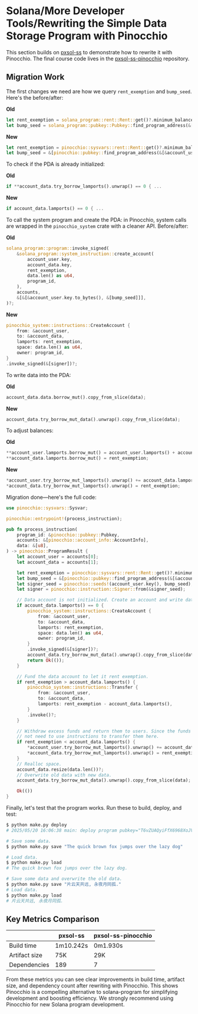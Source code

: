 # Solana/More Developer Tools/Rewriting the Simple Data Storage Program with Pinocchio

This section builds on [pxsol-ss](https://github.com/mohanson/pxsol-ss) to demonstrate how to rewrite it with Pinocchio. The final course code lives in the [pxsol-ss-pinocchio](https://github.com/mohanson/pxsol-ss-pinocchio) repository.

## Migration Work

The first changes we need are how we query `rent_exemption` and `bump_seed`. Here's the before/after:

**Old**

```rs
let rent_exemption = solana_program::rent::Rent::get()?.minimum_balance(data.len());
let bump_seed = solana_program::pubkey::Pubkey::find_program_address(&[&account_user.key.to_bytes()], program_id).1;
```

**New**

```rs
let rent_exemption = pinocchio::sysvars::rent::Rent::get()?.minimum_balance(data.len());
let bump_seed = &[pinocchio::pubkey::find_program_address(&[&account_user.key()[..]], program_id).1];
```

To check if the PDA is already initialized:

**Old**

```rs
if **account_data.try_borrow_lamports().unwrap() == 0 { ...
```

**New**

```rs
if account_data.lamports() == 0 { ...
```

To call the system program and create the PDA: in Pinocchio, system calls are wrapped in the `pinocchio_system` crate with a cleaner API. Before/after:

**Old**

```rs
solana_program::program::invoke_signed(
    &solana_program::system_instruction::create_account(
        account_user.key,
        account_data.key,
        rent_exemption,
        data.len() as u64,
        program_id,
    ),
    accounts,
    &[&[&account_user.key.to_bytes(), &[bump_seed]]],
)?;
```

**New**

```rs
pinocchio_system::instructions::CreateAccount {
    from: &account_user,
    to: &account_data,
    lamports: rent_exemption,
    space: data.len() as u64,
    owner: program_id,
}
.invoke_signed(&[signer])?;
```

To write data into the PDA:

**Old**

```rs
account_data.data.borrow_mut().copy_from_slice(data);
```

**New**

```rs
account_data.try_borrow_mut_data().unwrap().copy_from_slice(data);
```

To adjust balances:

**Old**

```rs
**account_user.lamports.borrow_mut() = account_user.lamports() + account_data.lamports() - rent_exemption;
**account_data.lamports.borrow_mut() = rent_exemption;
```

**New**

```rs
*account_user.try_borrow_mut_lamports().unwrap() += account_data.lamports() - rent_exemption;
*account_data.try_borrow_mut_lamports().unwrap() = rent_exemption;
```

Migration done—here's the full code:

```rs
use pinocchio::sysvars::Sysvar;

pinocchio::entrypoint!(process_instruction);

pub fn process_instruction(
    program_id: &pinocchio::pubkey::Pubkey,
    accounts: &[pinocchio::account_info::AccountInfo],
    data: &[u8],
) -> pinocchio::ProgramResult {
    let account_user = accounts[0];
    let account_data = accounts[1];

    let rent_exemption = pinocchio::sysvars::rent::Rent::get()?.minimum_balance(data.len());
    let bump_seed = &[pinocchio::pubkey::find_program_address(&[&account_user.key()[..]], program_id).1];
    let signer_seed = pinocchio::seeds!(account_user.key(), bump_seed);
    let signer = pinocchio::instruction::Signer::from(&signer_seed);

    // Data account is not initialized. Create an account and write data into it.
    if account_data.lamports() == 0 {
        pinocchio_system::instructions::CreateAccount {
            from: &account_user,
            to: &account_data,
            lamports: rent_exemption,
            space: data.len() as u64,
            owner: program_id,
        }
        .invoke_signed(&[signer])?;
        account_data.try_borrow_mut_data().unwrap().copy_from_slice(data);
        return Ok(());
    }

    // Fund the data account to let it rent exemption.
    if rent_exemption > account_data.lamports() {
        pinocchio_system::instructions::Transfer {
            from: &account_user,
            to: &account_data,
            lamports: rent_exemption - account_data.lamports(),
        }
        .invoke()?;
    }

    // Withdraw excess funds and return them to users. Since the funds in the pda account belong to the program, we do
    // not need to use instructions to transfer them here.
    if rent_exemption < account_data.lamports() {
        *account_user.try_borrow_mut_lamports().unwrap() += account_data.lamports() - rent_exemption;
        *account_data.try_borrow_mut_lamports().unwrap() = rent_exemption;
    }
    // Realloc space.
    account_data.resize(data.len())?;
    // Overwrite old data with new data.
    account_data.try_borrow_mut_data().unwrap().copy_from_slice(data);

    Ok(())
}
```

Finally, let's test that the program works. Run these to build, deploy, and test:

```sh
$ python make.py deploy
# 2025/05/20 16:06:38 main: deploy program pubkey="T6vZUAQyiFfX6968XoJVmXxpbZwtnKfQbNNBYrcxkcp"

# Save some data.
$ python make.py save "The quick brown fox jumps over the lazy dog"

# Load data.
$ python make.py load
# The quick brown fox jumps over the lazy dog.

# Save some data and overwrite the old data.
$ python make.py save "片云天共远, 永夜月同孤."
# Load data.
$ python make.py load
# 片云天共远, 永夜月同孤.
```

## Key Metrics Comparison

|               | pxsol-ss  | pxsol-ss-pinocchio |
| ------------- | --------- | ------------------ |
| Build time    | 1m10.242s | 0m1.930s           |
| Artifact size | 75K       | 29K                |
| Dependencies  | 189       | 7                  |

From these metrics you can see clear improvements in build time, artifact size, and dependency count after rewriting with Pinocchio. This shows Pinocchio is a compelling alternative to solana-program for simplifying development and boosting efficiency. We strongly recommend using Pinocchio for new Solana program development.
